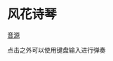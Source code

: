 <script setup>
import WindsongLyre from '../components/WindsongLyre.vue'
</script>

# 风花诗琴

[音源](https://github.com/haveyouwantto/WindsongLyre-Sim)

点击之外可以使用键盘输入进行弹奏


<ClientOnly>
  <WindsongLyre />
</ClientOnly>